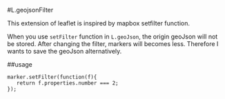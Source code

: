#L.geojsonFilter

This extension of leaflet is inspired by mapbox setfilter function.

When you use `setFilter` function in `L.geoJson`, the origin geoJson will not be stored. After changing the filter, markers will becomes less. Therefore I wants to save the geoJson alternatively.  

##usage

 ```
 marker.setFilter(function(f){
    return f.properties.number === 2;
});
 ```
